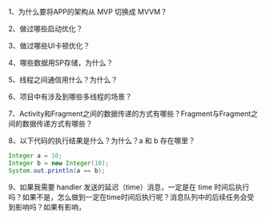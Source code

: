 1、为什么要将APP的架构从 MVP 切换成 MVVM？

2、做过哪些启动优化？

3、做过哪些UI卡顿优化？

4、哪些数据用SP存储，为什么？

5、线程之间通信用什么？为什么？

6、项目中有涉及到哪些多线程的场景？

7、Activity和Fragment之间的数据传递的方式有哪些？Fragment与Fragment之间的数据传递方式有哪些？

8、以下代码的执行结果是什么？为什么？a 和 b 存在哪里？

```java
Integer a = 10;
Integer b = new Integer(10);
System.out.println(a == b);
```

9、如果我需要 handler 发送的延迟（time）消息，一定是在 time 时间后执行吗？如果不是，怎么做到一定在time时间后执行呢？消息队列中的后续任务会受到影响吗？如果有影响，